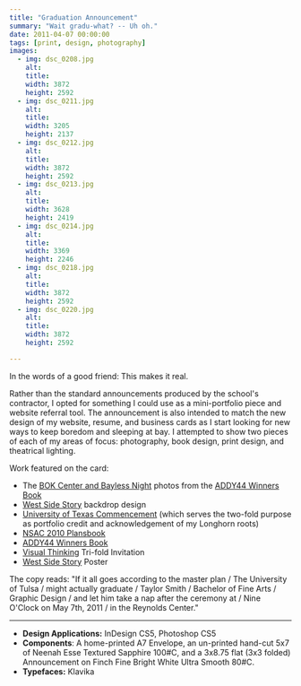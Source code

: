 ```yaml
---
title: "Graduation Announcement"
summary: "Wait gradu-what? -- Uh oh."
date: 2011-04-07 00:00:00
tags: [print, design, photography]
images:
  - img: dsc_0208.jpg
    alt: 
    title: 
    width: 3872
    height: 2592
  - img: dsc_0211.jpg
    alt: 
    title: 
    width: 3205
    height: 2137
  - img: dsc_0212.jpg
    alt: 
    title: 
    width: 3872
    height: 2592
  - img: dsc_0213.jpg
    alt: 
    title: 
    width: 3628
    height: 2419
  - img: dsc_0214.jpg
    alt: 
    title: 
    width: 3369
    height: 2246
  - img: dsc_0218.jpg
    alt: 
    title: 
    width: 3872
    height: 2592
  - img: dsc_0220.jpg
    alt: 
    title: 
    width: 3872
    height: 2592

---
```


<p>In the words of a good friend: This makes it real.</p><p>Rather than the standard announcements produced by the school's contractor, I opted for something I could use as a mini-portfolio piece and website referral tool. The announcement is also intended to match the new design of my website, resume, and business cards as I start looking for new ways to keep boredom and sleeping at bay. I attempted to show two pieces of each of my areas of focus: photography, book design, print design, and theatrical lighting.</p><p>Work featured on the card:</p><ul><li>The <a href="/gallery/photography">BOK Center and Bayless Night</a> photos from the <a href="/project/addy44">ADDY44 Winners Book</a></li><li><a href="/project/west-side-story">West Side Story</a> backdrop design</li><li><a href="/project/2010-texas-commencement">University of Texas Commencement</a> (which serves the two-fold purpose as portfolio credit and acknowledgement of my Longhorn roots)</li><li><a href="/project/nsac-2010">NSAC 2010 Plansbook</a></li><li><a href="/project/addy44">ADDY44 Winners Book</a></li><li><a href="/project/visual-thinking-faculty-show-2010">Visual Thinking</a> Tri-fold Invitation</li><li><a href="/project/west-side-story">West Side Story</a> Poster</li></ul><p>The copy reads: "If it all goes according to the master plan / The University of Tulsa / might actually graduate / Taylor Smith / Bachelor of Fine Arts / Graphic Design / and let him take a nap after the ceremony at / Nine O'Clock on May 7th, 2011 / in the Reynolds Center."</p>

---

<ul><li><strong>Design Applications:</strong> InDesign CS5, Photoshop CS5</li><li><strong>Components</strong>: A home-printed A7 Envelope, an un-printed hand-cut 5x7 of Neenah Esse Textured Sapphire 100#C, and a 3x8.75 flat (3x3 folded) Announcement on Finch Fine Bright White Ultra Smooth 80#C.</li><li><strong>Typefaces:</strong> Klavika</li></ul>
